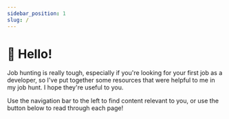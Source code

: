 ```yaml
---
sidebar_position: 1
slug: /
---
```


# 👋 Hello!

Job hunting is really tough, especially if you're looking for your first job as a developer, so I've put together some resources that were helpful to me in my job hunt. I hope they're useful to you.

Use the navigation bar to the left to find content relevant to you, or use the button below to read through each page!
